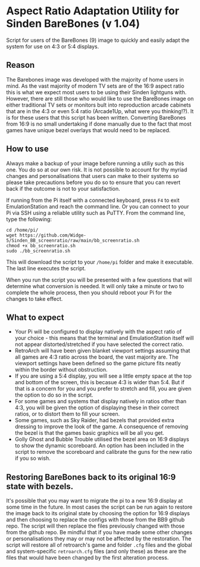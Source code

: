 # Aspect Ratio Adaptation Utility for Sinden BareBones (v 1.04)
Script for users of the BareBones (9) image to quickly and easily adapt the system for use on 4:3 or 5:4 displays.

## Reason
The Barebones image was developed with the majority of home users in mind. As the vast majority of modern TV sets are of the 16:9 aspect ratio this is what we expect most users to be using their Sinden lightguns with.
However, there are still those who would like to use the BareBones image on either traditional TV sets or monitors bult into reproduction arcade cabinets that are in the 4:3 or even 5:4 ratio (Arcade1Up, what were you thinking!?).
It is for these users that this script has been written.  Converting BareBones from 16:9 is no small undertaking if done manually due to the fact that most games have unique bezel overlays that would need to be replaced.

## How to use
Always make a backup of your image before running a utiliy such as this one.  You do so at our own risk.  It is not possible to account for thy myriad changes and personalisations that users can make to their systems so please take precautions before you do so to ensure that you can revert back if the outcome is not to your satisfaction. 

If running from the Pi itself with a connected keyboard, press `F4` to exit EmulationStation and reach the command line.
Or you can connect to your Pi via SSH using a reliable utility such as PuTTY.
From the command line, type the following:
```
cd /home/pi/
wget https://github.com/Widge-5/Sinden_BB_screenratio/raw/main/bb_screenratio.sh
chmod +x bb_screenratio.sh
sudo ./bb_screenratio.sh
```
This will download the script to your `/home/pi` folder and make it executable. The last line executes the script.

When you run the script you will be presented with a few questions that will determine what conversion is needed.
It will only take a minute or two to complete the whole process, then you should reboot your Pi for the changes to take effect.

## What to expect
- Your Pi will be configured to display natively with the aspect ratio of your choice - this means that the terminal and EmulationStation itself will not appear distorted/stretched if you have selected the correct ratio.
- RetroArch will have been given blanket viewport settings assuming that all games are 4:3 ratio across the board, the vast majority are. The viewport settings have been defined so the game picture fits neatly within the border without obstruction.
- If you are using a 5:4 display, you will see a little empty space at the top and bottom of the screen, this is becasue 4:3 is wider than 5:4. But if that is a concern for you and you prefer to stretch and fill, you are given the option to do so in the script.
- For some games and systems that display natively in ratios other than 4:3, you will be given the option of displaying these in their correct ratios, or to distort them to fill your screen.
- Some games, such as Sky Raider, had bezels that provided extra dressing to improve the look of the game.  A consequence of removing the bezel is that the games basic graphics will be all you get.
- Golly Ghost and Bubble Trouble utilised the bezel area on 16:9 displays to show the dynamic scoreboard. An option has been included in the script to remove the scoreboard and calibrate the guns for the new ratio if you so wish.

## Restoring BareBones back to its original 16:9 state with bezels.
It's possible that you may want to migrate the pi to a new 16:9 display at some time in the future.
In most cases the script can be run again to restore the image back to its original state by choosing the option for 16:9 displays and then choosing to replace the configs with those from the BB9 github repo.
The script will then replace the files previously changed with those from the github repo.  Be mindful that if you have made some other changes or personalisations they may or may not be affected by the restoration.  The script will restore all of retroarch's game and folder `.cfg` files and the global and system-specific `retroarch.cfg` files (and only these) as these are the files that would have been changed by the first alteration process.

